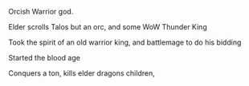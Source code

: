 Orcish Warrior god. 

Elder scrolls Talos but an orc, and some WoW Thunder King

Took the spirit of an old warrior king, and battlemage to do his bidding

Started the blood age

Conquers a ton, kills elder dragons children, 
